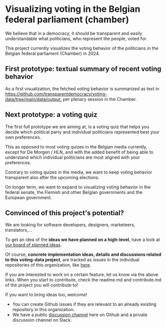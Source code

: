 # Visualizing voting in the Belgian federal parliament (chamber)

We believe that in a democracy, it should be transparent and easily understandable what politicians, who represent the people, voted for.

This project currently visualizes the voting behavior of the politicians in the Belgian federal parliament (Chamber) in 2024.

## First prototype: textual summary of recent voting behavior

As a first visualization, the fetched voting behavior is summarized as text in https://github.com/transparentdemocracy/voting-data/tree/main/data/output, per plenary session in the Chamber.


## Next prototype: a voting quiz

The first full prototype we are aiming at, is a voting quiz that helps you decide which political party and individual politicians represented best your own preferences.

This as opposed to most voting quizes in the Belgian media currently, except for De Morgen / HLN, and with the added benefit of being able to understand which individual politicians are most aligned with your preferences.

Contrary to voting quizes in the media, we want to keep voting behavior transparent also after the upcoming elections.

On longer term, we want to expand to visualizing voting behavior in the federal senate, the Flemish and other Belgian governments and the European government.


## Convinced of this project's potential?

We are looking for software developers, designers, marketeers, translators,...

To get an idea of the **ideas we have planned on a high-level**, have a look at [our board of planned ideas](https://github.com/orgs/transparentdemocracy/projects/1/views/1).

Of course, **concrete implementation ideas, details and discussions related to this voting-data project**, are
tracked as issues in the individual repositories of this organization, like [here](https://github.com/transparentdemocracy/voting-data/issues).

If you are interested to work on a certain feature, let us know via the above links.
When you start to contribute, check the readme.md and contribute.md of the project you will contribute to!

If you want to bring ideas too, welcome! 
- You can create Github issues if they are relevant to an already existing repository in this organization.
- We have a public [discussion channel](https://github.com/orgs/transparentdemocracy/discussions) here on Github and a private discussion channel on Slack.

